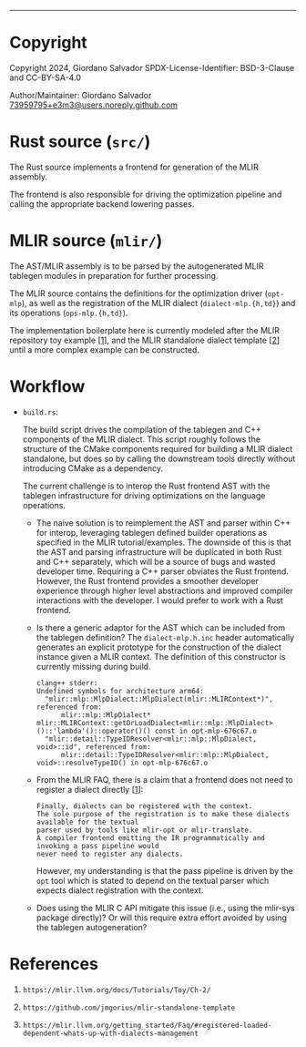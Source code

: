 ---

#   Copyright

Copyright 2024, Giordano Salvador
SPDX-License-Identifier: BSD-3-Clause and CC-BY-SA-4.0

Author/Maintainer:  Giordano Salvador <73959795+e3m3@users.noreply.github.com>


#   Rust source (`src/`)

The Rust source implements a frontend for generation of the MLIR assembly.

The frontend is also responsible for driving the optimization pipeline and calling the appropriate
backend lowering passes.


#   MLIR source (`mlir/`)

The AST/MLIR assembly is to be parsed by the autogenerated MLIR tablegen modules in preparation
for further processing.

The MLIR source contains the definitions for the optimization driver (`opt-mlp`), as well as the
registration of the MLIR dialect (`dialect-mlp.{h,td}`) and its operations (`ops-mlp.{h,td}`).

The implementation boilerplate here is currently modeled after the MLIR repository toy example [[1]],
and the MLIR standalone dialect template [[2]] until a more complex example can be constructed.


#   Workflow

*   `build.rs`:

    The build script drives the compilation of the tablegen and C++ components of the MLIR dialect.
    This script roughly follows the structure of the CMake components required for building a MLIR
    dialect standalone, but does so by calling the downstream tools directly without introducing
    CMake as a dependency.

    The current challenge is to interop the Rust frontend AST with the tablegen infrastructure for 
    driving optimizations on the language operations.
    
    *   The naive solution is to reimplement the AST and parser within C++ for interop, leveraging
        tablegen defined builder operations as specified in the MLIR tutorial/examples.
        The downside of this is that the AST and parsing infrastructure will be duplicated in both
        Rust and C++ separately, which will be a source of bugs and wasted developer time.
        Requiring a C++ parser obviates the Rust frontend.
        However, the Rust frontend provides a smoother developer experience through higher level
        abstractions and improved compiler interactions with the developer.
        I would prefer to work with a Rust frontend.

    *   Is there a generic adaptor for the AST which can be included from the tablegen definition?
        The `dialect-mlp.h.inc` header automatically generates an explicit prototype for the
        construction of the dialect instance given a MLIR context.
        The definition of this constructor is currently missing during build.

        ```
        clang++ stderr:
        Undefined symbols for architecture arm64:
          "mlir::mlp::MlpDialect::MlpDialect(mlir::MLIRContext*)", referenced from:
              mlir::mlp::MlpDialect* mlir::MLIRContext::getOrLoadDialect<mlir::mlp::MlpDialect>()::'lambda'()::operator()() const in opt-mlp-676c67.o
          "mlir::detail::TypeIDResolver<mlir::mlp::MlpDialect, void>::id", referenced from:
              mlir::detail::TypeIDResolver<mlir::mlp::MlpDialect, void>::resolveTypeID() in opt-mlp-676c67.o
        ```

    *   From the MLIR FAQ, there is a claim that a frontend does not need to register a dialect
        directly [[1]]:

            Finally, dialects can be registered with the context.
            The sole purpose of the registration is to make these dialects available for the textual
            parser used by tools like mlir-opt or mlir-translate.
            A compiler frontend emitting the IR programmatically and invoking a pass pipeline would
            never need to register any dialects.

        However, my understanding is that the pass pipeline is driven by the `opt` tool which is
        stated to depend on the textual parser which expects dialect registration with the context.

    *   Does using the MLIR C API mitigate this issue (i.e., using the mlir-sys package directly)?
        Or will this require extra effort avoided by using the tablegen autogeneration?


#   References

[1]:    https://mlir.llvm.org/docs/Tutorials/Toy/Ch-2/

[2]:    https://github.com/jmgorius/mlir-standalone-template

[3]:    https://mlir.llvm.org/getting_started/Faq/#registered-loaded-dependent-whats-up-with-dialects-management

1.  `https://mlir.llvm.org/docs/Tutorials/Toy/Ch-2/`

1.  `https://github.com/jmgorius/mlir-standalone-template`

1.  `https://mlir.llvm.org/getting_started/Faq/#registered-loaded-dependent-whats-up-with-dialects-management`
